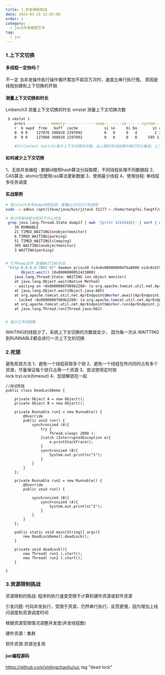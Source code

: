 ```yaml
---
title: 1.并发编程挑战
date: 2024-03-25 22:02:09
order: 1
category:
  - java并发编程艺术
tag:
  - juc
---
```


### 1.上下文切换
#### 多线程一定快吗？
不一定
当并发操作执行操作循环累加不超百万次时，速度比串行执行慢。
原因是线程创建和上下切换的开销

#### 测量上下文切换和时长
Lmbench3 测量上下文切换的时长
vmstat 测量上下文切换次数
```bash 
 $ vmstat 1
    procs -----------memory---------- ---swap-- -----io---- --system-- -----cpu-----
    r  b swpd  free   buff  cache            si so     bi bo       in cs    us sy id wa st 
    0  0 0    127876 398928 2297092          0   0     0   4        2 2     0  0  99 0  0
    0  0 0    127868 398928 2297092          0   0     0   0     595 1171   0  1  99 0  0

    #CS(Content Switch)表示上下文切换的次数，从上面的测试结果中我们可以看到，上下文 每1秒切换1000多次。
```

#### 如何减少上下文切换
1、无锁并发编程 : 数据id按照hash算法分段取模，不同线程处理不同数据段
2、CAS算法: atomic包使用cas算法更新数据
3、使用最少线程
4、使用协程: 单线程多任务调度

#### 实战案例

```bash
# 用jstack命令dump线程信息，看看pid为3117的进程
sudo -u admin /opt/ifeve/java/bin/jstack 31177 > /home/tengfei.fangtf/dump17

# 统计所有线程分别处于什么状态
 grep java.lang.Thread.State dump17 | awk '{print $2$3$4$5}' | sort | uniq -c
    39 RUNNABLE
    21 TIMED_WAITING(onobjectmonitor)
    6 TIMED_WAITING(parking)
    51 TIMED_WAITING(sleeping)
    305 WAITING(onobjectmonitor)
    3 WAITING(parking)


# 打开dump文件 查看WAITING状态
 "http-0.0.0.0-7001-97" daemon prio=10 tid=0x000000004f6a8000 nid=0x555e in
       Object.wait() [0x0000000052423000]
    java.lang.Thread.State: WAITING (on object monitor)
    at java.lang.Object.wait(Native Method)
    - waiting on <0x00000007969b2280> (a org.apache.tomcat.util.net.AprEndpoint$Worker)
    at java.lang.Object.wait(Object.java:485)
    at org.apache.tomcat.util.net.AprEndpoint$Worker.await(AprEndpoint.java:1464)
    - locked <0x00000007969b2280> (a org.apache.tomcat.util.net.AprEndpoint$Worker)
    at org.apache.tomcat.util.net.AprEndpoint$Worker.run(AprEndpoint.java:1489)
    at java.lang.Thread.run(Thread.java:662)


# 减少工作线程数

```

WAITING的线程少了，系统上下文切换的次数就会少，
因为每一次从 WAITTING到RUNNABLE都会进行一次上下文的切换

### 2.死锁

避免死锁方法
1、避免一个线程获取多个锁
2、避免一个线程在所内同时占有多个资源，尽量保证每个锁只占用一个资源
3、尝试使用定时锁 lock.tryLock(timeout)
4、加锁解锁在一起

```
//测试死锁
public class DeadLockDemo {

    private Object A = new Object();
    private Object B = new Object();

    private Runnable run1 = new Runnable() {
        @Override
        public void run() {
            synchronized (A){
                try {
                    Thread.sleep( 2000 );
                }catch (InterruptedException e){
                    e.printStackTrace();
                }
                synchronized (B){
                    System.out.println("1");
                }
            }
        }
    };

    private Runnable run2 = new Runnable() {
        @Override
        public void run() {

            synchronized (B){
                synchronized (A){
                    System.out.println("2");
                }
            }
        }
    };

    public static void main(String[] args){
        new DeadLockDemo().deadLock();
    }
    
    private void deadLock(){
        new Thread( run1 ).start();
        new Thread( run2 ).start();
    }

}
```

### 3.资源限制挑战
资源限制的挑战: 程序的执行速度受限于计算机硬件资源或软件资源

引发问题: 代码并发执行，受限于资源，仍然串行执行，反而更慢，因为增加上线问调度和资源调度时间

根据资源受限情况调整并发度(并发线程数)

硬件资源：集群

软件资源:资源池复用



#### juc编程源码
https://github.com/yinlingchaoliu/juc
tag  "dead lock"
